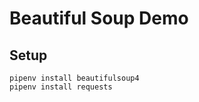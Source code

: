 # Beautiful Soup Demo

## Setup

```shell
pipenv install beautifulsoup4
pipenv install requests
```
